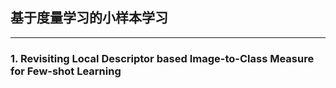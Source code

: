 ## 基于度量学习的小样本学习
--- 
### 1. Revisiting Local Descriptor based Image-to-Class Measure for Few-shot Learning
